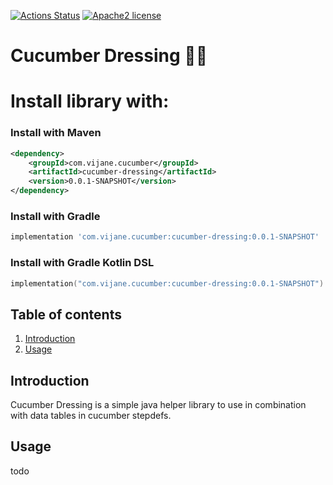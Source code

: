 [![Actions Status](https://github.com/Jeaninev/cucumber-dressing/workflows/Build/badge.svg)](https://github.com/Jeaninev/cucumber-dressing/actions)
[![Apache2 license](https://img.shields.io/badge/license-Aache2.0-blue.svg)](https://github.com/Jeaninev/cucumber-dressing/blob/main/LICENSE)

# Cucumber Dressing 🥒✨

# Install library with:
### Install with Maven
```xml
<dependency>
    <groupId>com.vijane.cucumber</groupId>
    <artifactId>cucumber-dressing</artifactId>
    <version>0.0.1-SNAPSHOT</version>
</dependency>
```
### Install with Gradle
```groovy
implementation 'com.vijane.cucumber:cucumber-dressing:0.0.1-SNAPSHOT'
```
### Install with Gradle Kotlin DSL
```kotlin
implementation("com.vijane.cucumber:cucumber-dressing:0.0.1-SNAPSHOT")
```

## Table of contents
1. [Introduction](#introduction)
2. [Usage](#usage)

## Introduction

Cucumber Dressing is a simple java helper library to use in combination with data tables in cucumber stepdefs.

## Usage
todo